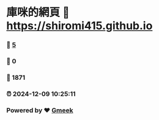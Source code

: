 # 庫咪的網頁 :link: https://shiromi415.github.io 
### :page_facing_up: [5](https://shiromi415.github.io/tag.html) 
### :speech_balloon: 0 
### :hibiscus: 1871 
### :alarm_clock: 2024-12-09 10:25:11 
### Powered by :heart: [Gmeek](https://github.com/Meekdai/Gmeek)
